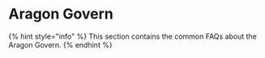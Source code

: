 # Aragon Govern

{% hint style="info" %}
This section contains the common FAQs about the Aragon Govern.
{% endhint %}
